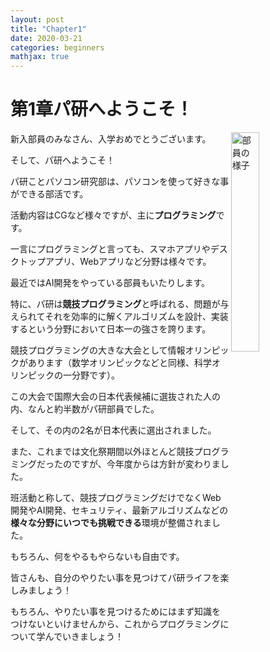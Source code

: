 ```yaml
---
layout: post
title: "Chapter1"
date: 2020-03-21
categories: beginners
mathjax: true
---
```

# 第1章パ研へようこそ！

<img src="/beginners/assets/chapter1/computer_programming_man.png" width="30%" alt="部員の様子" align="right">

新入部員のみなさん、入学おめでとうございます。

そして、パ研へようこそ！

パ研ことパソコン研究部は、パソコンを使って好きな事ができる部活です。

活動内容はCGなど様々ですが、主に**プログラミング**です。

一言にプログラミングと言っても、スマホアプリやデスクトップアプリ、Webアプリなど分野は様々です。

最近ではAI開発をやっている部員もいたりします。

特に、パ研は**競技プログラミング**と呼ばれる、問題が与えられてそれを効率的に解くアルゴリズムを設計、実装するという分野において日本一の強さを誇ります。

競技プログラミングの大きな大会として情報オリンピックがあります（数学オリンピックなどと同様、科学オリンピックの一分野です）。

この大会で国際大会の日本代表候補に選抜された人の内、なんと約半数がパ研部員でした。

そして、その内の2名が日本代表に選出されました。

また、これまでは文化祭期間以外ほとんど競技プログラミングだったのですが、今年度からは方針が変わりました。

班活動と称して、競技プログラミングだけでなくWeb開発やAI開発、セキュリティ、最新アルゴリズムなどの**様々な分野にいつでも挑戦できる**環境が整備されました。

もちろん、何をやるもやらないも自由です。

皆さんも、自分のやりたい事を見つけてパ研ライフを楽しみましょう！

もちろん、やりたい事を見つけるためにはまず知識をつけないといけませんから、これからプログラミングについて学んでいきましょう！
